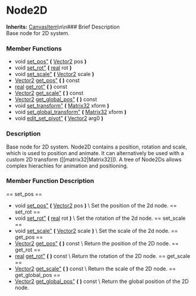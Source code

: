 #  Node2D  
**Inherits:** [CanvasItem](class_canvasitem)\\n\\n###  Brief Description  
Base node for 2D system.
###  Member Functions 
  * void [set_pos"](#set_pos) **(** [Vector2](class_vector2) pos  **)**
  * void [set_rot"](#set_rot) **(** [real](class_real) rot  **)**
  * void [set_scale"](#set_scale) **(** [Vector2](class_vector2) scale  **)**
  * [Vector2](class_vector2) [get_pos"](#get_pos) **(** **)** const
  * [real](class_real) [get_rot"](#get_rot) **(** **)** const
  * [Vector2](class_vector2) [get_scale"](#get_scale) **(** **)** const
  * [Vector2](class_vector2) [get_global_pos"](#get_global_pos) **(** **)** const
  * void [set_transform"](#set_transform) **(** [Matrix32](class_matrix32) xform  **)**
  * void [set_global_transform"](#set_global_transform) **(** [Matrix32](class_matrix32) xform  **)**
  * void [edit_set_pivot"](#edit_set_pivot) **(** [Vector2](class_vector2) arg0  **)**
###  Description  
Base node for 2D system. Node2D contains a position, rotation and scale, which is used to position and animate.
        It can alternatively be used with a custom 2D transform ([[matrix32|Matrix32]]).
        A tree of Node2Ds allows complex hierachies for animation and positioning.
###  Member Function Description  
==  set_pos  ==
  * void [set_pos"](#set_pos) **(** [Vector2](class_vector2) pos  **)**
\\
Set the position of the 2d node.
==  set_rot  ==
  * void [set_rot"](#set_rot) **(** [real](class_real) rot  **)**
\\
Set the rotation of the 2d node.
==  set_scale  ==
  * void [set_scale"](#set_scale) **(** [Vector2](class_vector2) scale  **)**
\\
Set the scale of the 2d node.
==  get_pos  ==
  * [Vector2](class_vector2) [get_pos"](#get_pos) **(** **)** const
\\
Return the position of the 2D node.
==  get_rot  ==
  * [real](class_real) [get_rot"](#get_rot) **(** **)** const
\\
Return the rotation of the 2D node.
==  get_scale  ==
  * [Vector2](class_vector2) [get_scale"](#get_scale) **(** **)** const
\\
Return the scale of the 2D node.
==  get_global_pos  ==
  * [Vector2](class_vector2) [get_global_pos"](#get_global_pos) **(** **)** const
\\
Return the global position of the 2D node.
